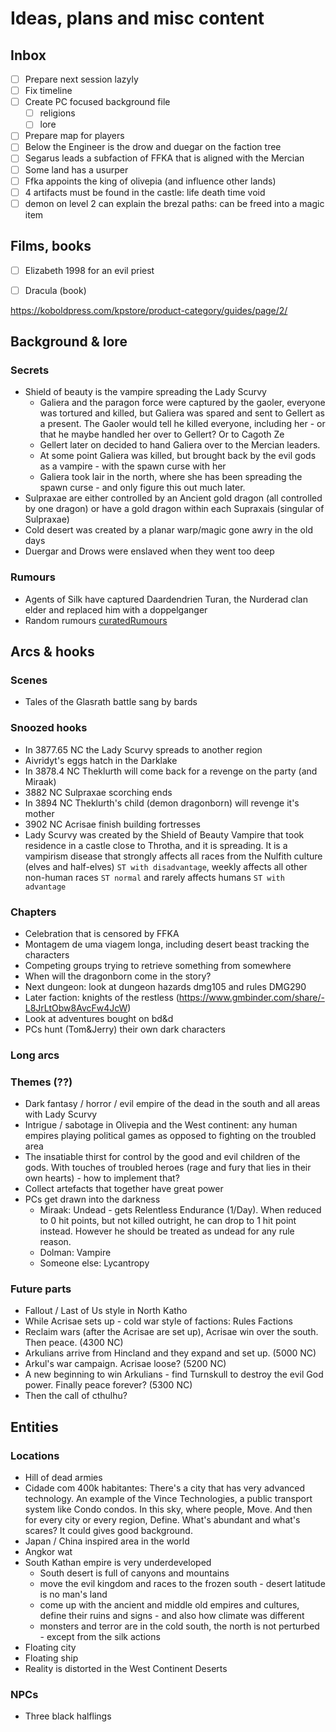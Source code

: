 # Ideas, plans and misc content

## Inbox
- [ ] Prepare next session lazyly  
- [ ] Fix timeline  
- [ ] Create PC focused background file  
	- [ ] religions  
	- [ ] lore
- [ ] Prepare map for players  
- [ ] Below the Engineer is the drow and duegar on the faction tree
- [ ] Segarus leads a subfaction of FFKA that is aligned with the Mercian  
- [ ] Some land has a usurper  
- [ ] Ffka appoints the king of olivepia (and influence other lands)
- [ ] 4 artifacts must be found in the castle: life death time void
- [ ] demon on level 2 can explain the brezal paths: can be freed into a magic item 

## Films, books
- [ ] Elizabeth 1998 for an evil priest 
- [ ] Dracula (book)


https://koboldpress.com/kpstore/product-category/guides/page/2/

## Background & lore

### Secrets
- Shield of beauty is the vampire spreading the Lady Scurvy
	- Galiera and the paragon force were captured by the gaoler, everyone was tortured and killed, but Galiera was spared and sent to Gellert as a present. The Gaoler would tell he killed everyone, including her - or that he maybe handled her over to Gellert? Or to Cagoth Ze
	- Gellert later on decided to hand Galiera over to the Mercian leaders.
	- At some point Galiera was killed, but brought back by the evil gods as a vampire - with the spawn curse with her
	- Galiera took lair in the north, where she has been spreading the spawn curse - and only figure this out much later.
- Sulpraxae are either controlled by an Ancient gold dragon (all controlled by one dragon) or have a gold dragon within each Supraxais (singular of Sulpraxae)
- Cold desert was created by a planar warp/magic gone awry in the old days 
- Duergar and Drows were enslaved when they went too deep

### Rumours
- Agents of Silk have captured Daardendrien Turan, the Nurderad clan elder and replaced him with a doppelganger
- Random rumours [curatedRumours](campaign/resources/curatedRumours.md)


## Arcs & hooks

### Scenes
- Tales of the Glasrath battle sang by bards 

### Snoozed hooks

- In 3877.65 NC the Lady Scurvy spreads to another region
- Aivridyt's eggs hatch in the Darklake
- In 3878.4 NC Theklurth will come back for a revenge on the party (and Miraak)
- 3882 NC Sulpraxae scorching ends
- In 3894 NC Theklurth's child (demon dragonborn) will revenge it's mother
- 3902 NC Acrisae finish building fortresses
- Lady Scurvy was created by the Shield of Beauty Vampire that took residence in a castle close to Throtha, and it is spreading. It is a vampirism disease that strongly affects all races from the Nulfith culture (elves and half-elves) `ST with disadvantage`, weekly affects all other non-human races `ST normal` and rarely affects humans `ST with advantage`

### Chapters
- Celebration that is censored by FFKA
- Montagem de uma viagem longa, including desert beast tracking the characters
- Competing groups trying to retrieve something from somewhere
- When will the dragonborn come in the story?
- Next dungeon: look at dungeon hazards dmg105 and rules DMG290
- Later faction: knights of the restless (https://www.gmbinder.com/share/-L8JrLtObw8AvcFw4JcW)
- Look at adventures bought on bd&d
- PCs hunt (Tom&Jerry) their own dark characters


### Long arcs

### Themes (??)
- Dark fantasy / horror / evil empire of the dead in the south and all areas with Lady Scurvy
- Intrigue / sabotage in Olivepia and the West continent: any human empires playing political games as opposed to fighting on the troubled area
- The insatiable thirst for control by the good and evil children of the gods. With touches of troubled heroes (rage and fury that lies in their own hearts) - how to implement that?
- Collect artefacts that together have great power
- PCs get drawn into the darkness
	- Miraak: Undead - gets Relentless Endurance (1/Day). When reduced to 0 hit points, but not killed outright, he can drop to 1 hit point instead. However he should be treated as undead for any rule reason.
	- Dolman: Vampire
	- Someone else: Lycantropy

### Future parts
- Fallout / Last of Us style in North Katho
- While Acrisae sets up - cold war style of factions: Rules Factions
- Reclaim wars (after the Acrisae are set up), Acrisae win over the south. Then peace. (4300 NC)
- Arkulians arrive from Hincland and they expand and set up. (5000 NC)
- Arkul's war campaign. Acrisae loose? (5200 NC)
- A new beginning to win Arkulians - find Turnskull to destroy the evil God power. Finally peace forever? (5300 NC)
- Then the call of cthulhu?

## Entities

### Locations
- Hill of dead armies
- Cidade com 400k habitantes: There's a city that has very advanced technology. An example of the Vince Technologies, a public transport system like Condo condos. In this sky, where people, Move. And then for every city or every region, Define. What's abundant and what's scares? It could gives good background.
- Japan / China inspired area in the world
- Angkor wat
- South Kathan empire is very underdeveloped
	- South desert is full of canyons and mountains
	- move the evil kingdom and races to the frozen south - desert latitude is no man's land 
	- come up with the ancient and middle old empires and cultures, define their ruins and signs - and also how climate was different
	- monsters and terror are in the cold south, the north is not perturbed - except from the silk actions 
- Floating city
- Floating ship
- Reality is distorted in the West Continent Deserts



### NPCs
- Three black halflings





